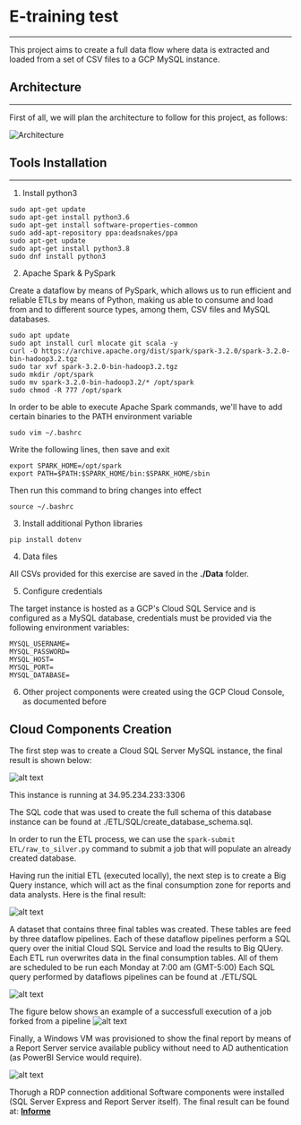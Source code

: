 # E-training test
--- 
This project aims to create a full data flow where data is extracted and loaded from a set of CSV files to a GCP MySQL instance.

## Architecture
---
First of all, we will plan the architecture to follow for this project, as follows:

![Architecture](./Docs/Architecture.drawio.png)

## Tools Installation
---

1. Install python3

```
sudo apt-get update
sudo apt-get install python3.6
sudo apt-get install software-properties-common
sudo add-apt-repository ppa:deadsnakes/ppa
sudo apt-get update
sudo apt-get install python3.8
sudo dnf install python3
```

2. Apache Spark & PySpark

Create a dataflow by means of PySpark, which allows us to run efficient and reliable ETLs by means of Python, making us able to consume and load from and to different source types, among them, CSV files and MySQL databases. 

```
sudo apt update
sudo apt install curl mlocate git scala -y
curl -O https://archive.apache.org/dist/spark/spark-3.2.0/spark-3.2.0-bin-hadoop3.2.tgz
sudo tar xvf spark-3.2.0-bin-hadoop3.2.tgz
sudo mkdir /opt/spark
sudo mv spark-3.2.0-bin-hadoop3.2/* /opt/spark
sudo chmod -R 777 /opt/spark
```

In order to be able to execute Apache Spark commands, we'll have to add certain binaries to the PATH environment variable

```
sudo vim ~/.bashrc
```

Write the following lines, then save and exit
```
export SPARK_HOME=/opt/spark
export PATH=$PATH:$SPARK_HOME/bin:$SPARK_HOME/sbin
```

Then run this command to bring changes into effect

```
source ~/.bashrc
```

3. Install additional Python libraries

`pip install dotenv`

4. Data files

All CSVs provided for this exercise are saved in the **./Data** folder.

5. Configure credentials

The target instance is hosted as a GCP's Cloud SQL Service and is configured as a MySQL database, credentials must be provided via the following environment variables:

```
MYSQL_USERNAME=
MYSQL_PASSWORD=
MYSQL_HOST=
MYSQL_PORT=
MYSQL_DATABASE=
```

6. Other project components were created using the GCP Cloud Console, as documented before

## Cloud Components Creation

The first step was to create a Cloud SQL Server MySQL instance, the final result is shown below:

![alt text](./Docs/sql.png)

This instance is running at 34.95.234.233:3306

The SQL code that was used to create the full schema of this database instance can be found at ./ETL/SQL/create_database_schema.sql.

In order to run the ETL process, we can use the `spark-submit ETL/raw_to_silver.py` command to submit a job that will populate an already created database.

Having run the initial ETL (executed locally), the next step is to create a Big Query instance, which will act as the final consumption zone for reports and data analysts. Here is the final result:

![alt text](./Docs/bigquery.png)

A dataset that contains three final tables was created. These tables are feed by three dataflow pipelines. Each of these dataflow pipelines perform a SQL query over the initial Cloud SQL Service and load the results to Big QUery. 
Each ETL run overwrites data in the final consumption tables. All of them are scheduled to be run each Monday at 7:00 am (GMT-5:00)
Each SQL query performed by dataflows pipelines can be found at ./ETL/SQL

![alt text](./Docs/dataflows.png)

The figure below shows an example of a successfull execution of a job forked from a pipeline
![alt text](./Docs/JobRun.png)

Finally, a Windows VM was provisioned to show the final report by means of a Report Server service available publicy without need to AD authentication (as PowerBI Service would require).

![alt text](./Docs/VM%20Instance.png)

Thorugh a RDP connection additional Software components were installed (SQL Server Express and Report Server itself). The final result can be found at: **[Informe](http://34.30.14.46/Reports/powerbi/Informe)**